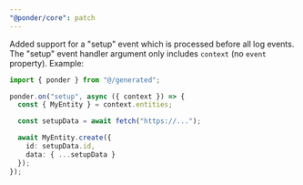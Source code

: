 ```yaml
---
"@ponder/core": patch
---
```


Added support for a "setup" event which is processed before all log events. The "setup" event handler argument only includes `context` (no `event` property). Example:

```ts
import { ponder } from "@/generated";

ponder.on("setup", async ({ context }) => {
  const { MyEntity } = context.entities;

  const setupData = await fetch("https://...");

  await MyEntity.create({
    id: setupData.id,
    data: { ...setupData }
  });
});
```
